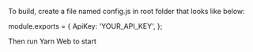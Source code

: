 To build, create a file named config.js in root folder that looks like below:

module.exports = {
  ApiKey: 'YOUR_API_KEY',
};

Then run Yarn Web to start